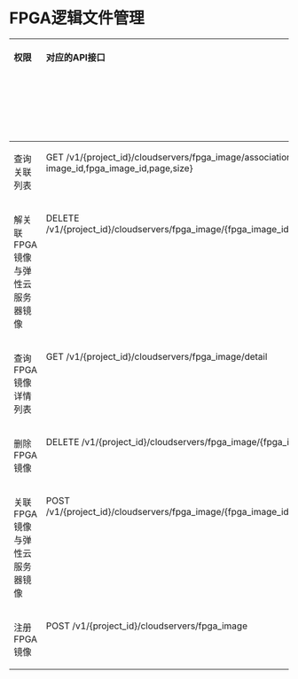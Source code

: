 # FPGA逻辑文件管理<a name="ZH-CN_TOPIC_0132778339"></a>

<a name="table141517564301"></a>
<table><thead align="left"><tr id="row8415105683017"><th class="cellrowborder" valign="top" width="9.050905090509051%" id="mcps1.1.7.1.1"><p id="p1959712364512"><a name="p1959712364512"></a><a name="p1959712364512"></a>权限</p>
</th>
<th class="cellrowborder" valign="top" width="31.113111311131114%" id="mcps1.1.7.1.2"><p id="p8402164419019"><a name="p8402164419019"></a><a name="p8402164419019"></a>对应的API接口</p>
</th>
<th class="cellrowborder" valign="top" width="24.71247124712471%" id="mcps1.1.7.1.3"><p id="p2040214445018"><a name="p2040214445018"></a><a name="p2040214445018"></a>授权项（Action）</p>
</th>
<th class="cellrowborder" valign="top" width="20.25202520252025%" id="mcps1.1.7.1.4"><p id="p22519318453"><a name="p22519318453"></a><a name="p22519318453"></a>依赖的授权项</p>
</th>
<th class="cellrowborder" valign="top" width="7.35073507350735%" id="mcps1.1.7.1.5"><p id="p84029445019"><a name="p84029445019"></a><a name="p84029445019"></a>IAM项目</p>
<p id="p12578131324712"><a name="p12578131324712"></a><a name="p12578131324712"></a>(Project)</p>
</th>
<th class="cellrowborder" valign="top" width="7.520752075207521%" id="mcps1.1.7.1.6"><p id="p1999212348459"><a name="p1999212348459"></a><a name="p1999212348459"></a>企业项目</p>
<p id="p1026502118478"><a name="p1026502118478"></a><a name="p1026502118478"></a>(Enterprise Project)</p>
</th>
</tr>
</thead>
<tbody><tr id="row2651640102215"><td class="cellrowborder" valign="top" width="9.050905090509051%" headers="mcps1.1.7.1.1 "><p id="p3266115911350"><a name="p3266115911350"></a><a name="p3266115911350"></a>查询关联列表</p>
</td>
<td class="cellrowborder" valign="top" width="31.113111311131114%" headers="mcps1.1.7.1.2 "><p id="p1516821032316"><a name="p1516821032316"></a><a name="p1516821032316"></a>GET /v1/{project_id}/cloudservers/fpga_image/associations{?image_id,fpga_image_id,page,size}</p>
</td>
<td class="cellrowborder" valign="top" width="24.71247124712471%" headers="mcps1.1.7.1.3 "><p id="p19724113892713"><a name="p19724113892713"></a><a name="p19724113892713"></a>ecs:cloudServerFpgaImages:getRelations</p>
</td>
<td class="cellrowborder" valign="top" width="20.25202520252025%" headers="mcps1.1.7.1.4 "><p id="p17104710364"><a name="p17104710364"></a><a name="p17104710364"></a>-</p>
</td>
<td class="cellrowborder" valign="top" width="7.35073507350735%" headers="mcps1.1.7.1.5 "><p id="p11694151153615"><a name="p11694151153615"></a><a name="p11694151153615"></a>√</p>
</td>
<td class="cellrowborder" valign="top" width="7.520752075207521%" headers="mcps1.1.7.1.6 "><p id="p56948519367"><a name="p56948519367"></a><a name="p56948519367"></a>×</p>
</td>
</tr>
<tr id="row876855342215"><td class="cellrowborder" valign="top" width="9.050905090509051%" headers="mcps1.1.7.1.1 "><p id="p6266115914355"><a name="p6266115914355"></a><a name="p6266115914355"></a>解关联FPGA镜像与弹性云服务器镜像</p>
</td>
<td class="cellrowborder" valign="top" width="31.113111311131114%" headers="mcps1.1.7.1.2 "><p id="p111681310102310"><a name="p111681310102310"></a><a name="p111681310102310"></a>DELETE /v1/{project_id}/cloudservers/fpga_image/{fpga_image_id}/association</p>
</td>
<td class="cellrowborder" valign="top" width="24.71247124712471%" headers="mcps1.1.7.1.3 "><p id="p121851540192715"><a name="p121851540192715"></a><a name="p121851540192715"></a>ecs:cloudServerFpgaImags:unrelate</p>
</td>
<td class="cellrowborder" valign="top" width="20.25202520252025%" headers="mcps1.1.7.1.4 "><p id="p1102714366"><a name="p1102714366"></a><a name="p1102714366"></a>-</p>
</td>
<td class="cellrowborder" valign="top" width="7.35073507350735%" headers="mcps1.1.7.1.5 "><p id="p1386611524365"><a name="p1386611524365"></a><a name="p1386611524365"></a>√</p>
</td>
<td class="cellrowborder" valign="top" width="7.520752075207521%" headers="mcps1.1.7.1.6 "><p id="p198661352103613"><a name="p198661352103613"></a><a name="p198661352103613"></a>×</p>
</td>
</tr>
<tr id="row1053216597228"><td class="cellrowborder" valign="top" width="9.050905090509051%" headers="mcps1.1.7.1.1 "><p id="p726615911359"><a name="p726615911359"></a><a name="p726615911359"></a>查询FPGA镜像详情列表</p>
</td>
<td class="cellrowborder" valign="top" width="31.113111311131114%" headers="mcps1.1.7.1.2 "><p id="p181681910192315"><a name="p181681910192315"></a><a name="p181681910192315"></a>GET /v1/{project_id}/cloudservers/fpga_image/detail</p>
</td>
<td class="cellrowborder" valign="top" width="24.71247124712471%" headers="mcps1.1.7.1.3 "><p id="p164534162715"><a name="p164534162715"></a><a name="p164534162715"></a>ecs:cloudServerFpgaImages:list</p>
</td>
<td class="cellrowborder" valign="top" width="20.25202520252025%" headers="mcps1.1.7.1.4 "><p id="p4101675366"><a name="p4101675366"></a><a name="p4101675366"></a>-</p>
</td>
<td class="cellrowborder" valign="top" width="7.35073507350735%" headers="mcps1.1.7.1.5 "><p id="p203491854133611"><a name="p203491854133611"></a><a name="p203491854133611"></a>√</p>
</td>
<td class="cellrowborder" valign="top" width="7.520752075207521%" headers="mcps1.1.7.1.6 "><p id="p11349185433620"><a name="p11349185433620"></a><a name="p11349185433620"></a>×</p>
</td>
</tr>
<tr id="row17471104342218"><td class="cellrowborder" valign="top" width="9.050905090509051%" headers="mcps1.1.7.1.1 "><p id="p1726675993519"><a name="p1726675993519"></a><a name="p1726675993519"></a>删除FPGA镜像</p>
</td>
<td class="cellrowborder" valign="top" width="31.113111311131114%" headers="mcps1.1.7.1.2 "><p id="p616891020237"><a name="p616891020237"></a><a name="p616891020237"></a>DELETE /v1/{project_id}/cloudservers/fpga_image/{fpga_image_id}</p>
</td>
<td class="cellrowborder" valign="top" width="24.71247124712471%" headers="mcps1.1.7.1.3 "><p id="p715610425273"><a name="p715610425273"></a><a name="p715610425273"></a>ecs:cloudServerFpgaImages:delete</p>
</td>
<td class="cellrowborder" valign="top" width="20.25202520252025%" headers="mcps1.1.7.1.4 "><p id="p181015773612"><a name="p181015773612"></a><a name="p181015773612"></a>-</p>
</td>
<td class="cellrowborder" valign="top" width="7.35073507350735%" headers="mcps1.1.7.1.5 "><p id="p99464558363"><a name="p99464558363"></a><a name="p99464558363"></a>√</p>
</td>
<td class="cellrowborder" valign="top" width="7.520752075207521%" headers="mcps1.1.7.1.6 "><p id="p09465555369"><a name="p09465555369"></a><a name="p09465555369"></a>×</p>
</td>
</tr>
<tr id="row152011446132211"><td class="cellrowborder" valign="top" width="9.050905090509051%" headers="mcps1.1.7.1.1 "><p id="p1726617596359"><a name="p1726617596359"></a><a name="p1726617596359"></a>关联FPGA镜像与弹性云服务器镜像</p>
</td>
<td class="cellrowborder" valign="top" width="31.113111311131114%" headers="mcps1.1.7.1.2 "><p id="p10168171072318"><a name="p10168171072318"></a><a name="p10168171072318"></a>POST /v1/{project_id}/cloudservers/fpga_image/{fpga_image_id}/association</p>
</td>
<td class="cellrowborder" valign="top" width="24.71247124712471%" headers="mcps1.1.7.1.3 "><p id="p849712437276"><a name="p849712437276"></a><a name="p849712437276"></a>ecs:cloudServerFpgaImages:relate</p>
</td>
<td class="cellrowborder" valign="top" width="20.25202520252025%" headers="mcps1.1.7.1.4 "><p id="p201057203619"><a name="p201057203619"></a><a name="p201057203619"></a>-</p>
</td>
<td class="cellrowborder" valign="top" width="7.35073507350735%" headers="mcps1.1.7.1.5 "><p id="p66105743618"><a name="p66105743618"></a><a name="p66105743618"></a>√</p>
</td>
<td class="cellrowborder" valign="top" width="7.520752075207521%" headers="mcps1.1.7.1.6 "><p id="p468573364"><a name="p468573364"></a><a name="p468573364"></a>×</p>
</td>
</tr>
<tr id="row137161050132212"><td class="cellrowborder" valign="top" width="9.050905090509051%" headers="mcps1.1.7.1.1 "><p id="p182661759163510"><a name="p182661759163510"></a><a name="p182661759163510"></a>注册FPGA镜像</p>
</td>
<td class="cellrowborder" valign="top" width="31.113111311131114%" headers="mcps1.1.7.1.2 "><p id="p616810109231"><a name="p616810109231"></a><a name="p616810109231"></a>POST /v1/{project_id}/cloudservers/fpga_image</p>
</td>
<td class="cellrowborder" valign="top" width="24.71247124712471%" headers="mcps1.1.7.1.3 "><p id="p129474565270"><a name="p129474565270"></a><a name="p129474565270"></a>ecs:cloudServerFpgaImages:register</p>
</td>
<td class="cellrowborder" valign="top" width="20.25202520252025%" headers="mcps1.1.7.1.4 "><p id="p210117143615"><a name="p210117143615"></a><a name="p210117143615"></a>-</p>
</td>
<td class="cellrowborder" valign="top" width="7.35073507350735%" headers="mcps1.1.7.1.5 "><p id="p95461558173611"><a name="p95461558173611"></a><a name="p95461558173611"></a>√</p>
</td>
<td class="cellrowborder" valign="top" width="7.520752075207521%" headers="mcps1.1.7.1.6 "><p id="p554611587365"><a name="p554611587365"></a><a name="p554611587365"></a>×</p>
</td>
</tr>
</tbody>
</table>

